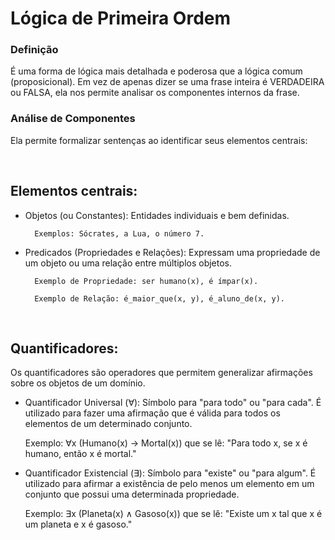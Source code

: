 # Lógica de Primeira Ordem

### Definição
É uma forma de lógica mais detalhada e poderosa que a lógica comum (proposicional). Em vez de apenas dizer se uma frase inteira é VERDADEIRA ou FALSA, ela nos permite analisar os componentes internos da frase.

### Análise de Componentes 
Ela permite formalizar sentenças ao identificar seus elementos centrais:

<br>

## Elementos centrais:

* Objetos (ou Constantes): Entidades individuais e bem definidas.

        Exemplos: Sócrates, a Lua, o número 7.

* Predicados (Propriedades e Relações): Expressam uma propriedade de um objeto ou uma relação entre múltiplos objetos.

        Exemplo de Propriedade: ser humano(x), é ímpar(x).

        Exemplo de Relação: é_maior_que(x, y), é_aluno_de(x, y).

<br> 

## Quantificadores:

Os quantificadores são operadores que permitem generalizar afirmações sobre os objetos de um domínio.

* Quantificador Universal (∀): 
Símbolo para "para todo" ou "para cada". É utilizado para fazer uma afirmação que é válida para todos os elementos de um determinado conjunto.

    Exemplo: ∀x (Humano(x) → Mortal(x)) que se lê: "Para todo x, se x é humano, então x é mortal."

* Quantificador Existencial (∃): 
Símbolo para "existe" ou "para algum". É utilizado para afirmar a existência de pelo menos um elemento em um conjunto que possui uma determinada propriedade.

    Exemplo: ∃x (Planeta(x) ∧ Gasoso(x)) que se lê: "Existe um x tal que x é um planeta e x é gasoso."

<br>

